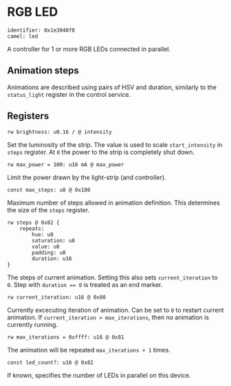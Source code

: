 # RGB LED

    identifier: 0x1e3048f8
    camel: led

A controller for 1 or more RGB LEDs connected in parallel.

## Animation steps

Animations are described using pairs of HSV and duration, similarly to the `status_light` register in the control service.

## Registers

    rw brightness: u0.16 / @ intensity

Set the luminosity of the strip. The value is used to scale `start_intensity` in `steps` register.
At `0` the power to the strip is completely shut down.

    rw max_power = 100: u16 mA @ max_power

Limit the power drawn by the light-strip (and controller).

    const max_steps: u8 @ 0x180

Maximum number of steps allowed in animation definition. This determines the size of the `steps` register.

    rw steps @ 0x82 {
        repeats:
            hue: u8
            saturation: u8
            value: u8
            padding: u8
            duration: u16
    }

The steps of current animation. Setting this also sets `current_iteration` to `0`.
Step with `duration == 0` is treated as an end marker.

    rw current_iteration: u16 @ 0x80

Currently excecuting iteration of animation. Can be set to `0` to restart current animation.
If `current_iteration > max_iterations`, then no animation is currently running.

    rw max_iterations = 0xffff: u16 @ 0x81

The animation will be repeated `max_iterations + 1` times.

    const led_count?: u16 @ 0x82

If known, specifies the number of LEDs in parallel on this device.
